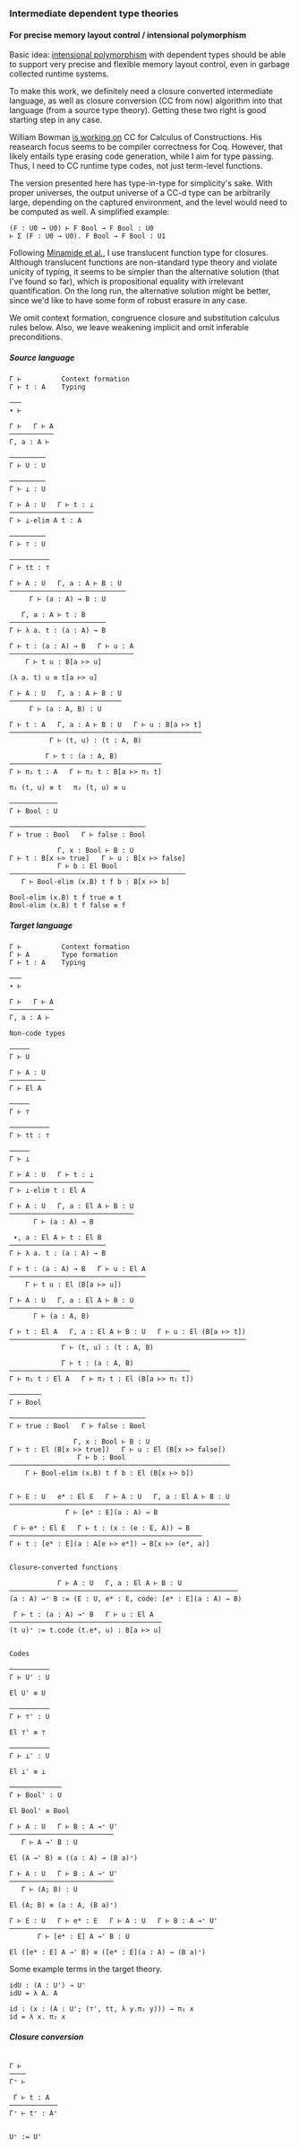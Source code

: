 
### Intermediate dependent type theories
#### For precise memory layout control / intensional polymorphism

Basic idea: [intensional
polymorphism](https://www.cs.cmu.edu/~rwh/papers/intensional/popl95.pdf)
with dependent types should be able to support very precise and
flexible memory layout control, even in garbage collected runtime
systems.

To make this work, we definitely need a closure converted intermediate
language, as well as closure conversion (CC from now) algorithm into
that language (from a source type theory). Getting these two right is
good starting step in any case.

William Bowman [is working
on](https://www.williamjbowman.com/resources/cccc-extended-abstract.pdf)
CC for Calculus of Constructions. His reasearch focus seems to be
compiler correctness for Coq. However, that likely entails type
erasing code generation, while I aim for type passing. Thus, I need to
CC runtime type codes, not just term-level functions.

The version presented here has type-in-type for simplicity's sake.
With proper universes, the output universe of a CC-d type can be
arbitrarily large, depending on the captured environment, and the
level would need to be computed as well. A simplified example:

```
(F : U0 → U0) ⊢ F Bool → F Bool : U0
⊢ Σ (F : U0 → U0). F Bool → F Bool : U1
```
Following [Minamide et
al.](https://www.cs.cmu.edu/~rwh/papers/closures/tr.pdf), I use
translucent function type for closures. Although translucent functions are
non-standard type theory and violate unicity of typing, it seems to be simpler
than the alternative solution (that I've found so far), which is propositional
equality with irrelevant quantification. On the long run, the alternative solution
might be better, since we'd like to have some form of robust erasure in any case.

We omit context formation, congruence closure and substitution
calculus rules below. Also, we leave weakening implicit and omit
inferable preconditions.

##### Source language

```
Γ ⊢          Context formation
Γ ⊢ t : A    Typing

───
∙ ⊢

Γ ⊢   Γ ⊢ A
───────────
Γ, a : A ⊢

─────────
Γ ⊢ U : U

─────────
Γ ⊢ ⊥ : U

Γ ⊢ A : U   Γ ⊢ t : ⊥
─────────────────────
Γ ⊢ ⊥-elim A t : A

─────────
Γ ⊢ ⊤ : U

──────────
Γ ⊢ tt : ⊤

Γ ⊢ A : U   Γ, a : A ⊢ B : U
─────────────────────────────
     Γ ⊢ (a : A) → B : U

   Γ, a : A ⊢ t : B
────────────────────────
Γ ⊢ λ a. t : (a : A) → B

Γ ⊢ t : (a : A) → B   Γ ⊢ u : A
───────────────────────────────
    Γ ⊢ t u : B[a ⊢> u]

(λ a. t) u ≡ t[a ⊢> u]

Γ ⊢ A : U   Γ, a : A ⊢ B : U
────────────────────────────
     Γ ⊢ (a : A, B) : U

Γ ⊢ t : A   Γ, a : A ⊢ B : U   Γ ⊢ u : B[a ⊢> t]
────────────────────────────────────────────────
          Γ ⊢ (t, u) : (t : A, B)

         Γ ⊢ t : (a : A, B)
──────────────────────────────────────
Γ ⊢ π₁ t : A   Γ ⊢ π₂ t : B[a ⊢> π₁ t]

π₁ (t, u) ≡ t   π₂ (t, u) ≡ u

────────────
Γ ⊢ Bool : U

──────────────────────────────────
Γ ⊢ true : Bool   Γ ⊢ false : Bool

            Γ, x : Bool ⊢ B : U
Γ ⊢ t : B[x ⊢> true]   Γ ⊢ u : B[x ⊢> false]
            Γ ⊢ b : El Bool
────────────────────────────────────────────
   Γ ⊢ Bool-elim (x.B) t f b : B[x ⊢> b]

Bool-elim (x.B) t f true ≡ t
Bool-elim (x.B) t f false ≡ f

```

##### Target language

```
Γ ⊢          Context formation
Γ ⊢ A        Type formation
Γ ⊢ t : A    Typing

───
∙ ⊢

Γ ⊢   Γ ⊢ A
───────────
Γ, a : A ⊢

Non-code types

─────
Γ ⊢ U

Γ ⊢ A : U
─────────
Γ ⊢ El A

─────
Γ ⊢ ⊤

──────────
Γ ⊢ tt : ⊤

─────
Γ ⊢ ⊥

Γ ⊢ A : U   Γ ⊢ t : ⊥
─────────────────────
Γ ⊢ ⊥-elim t : El A

Γ ⊢ A : U   Γ, a : El A ⊢ B : U
───────────────────────────────
      Γ ⊢ (a : A) → B

 ∙, a : El A ⊢ t : El B
────────────────────────
Γ ⊢ λ a. t : (a : A) → B

Γ ⊢ t : (a : A) → B   Γ ⊢ u : El A
──────────────────────────────────
    Γ ⊢ t u : El (B[a ⊢> u])

Γ ⊢ A : U   Γ, a : El A ⊢ B : U
───────────────────────────────
      Γ ⊢ (a : A, B)

Γ ⊢ t : El A   Γ, a : El A ⊢ B : U   Γ ⊢ u : El (B[a ⊢> t])
───────────────────────────────────────────────────────────
             Γ ⊢ (t, u) : (t : A, B)

             Γ ⊢ t : (a : A, B)
─────────────────────────────────────────────
Γ ⊢ π₁ t : El A   Γ ⊢ π₂ t : El (B[a ⊢> π₁ t])

────────
Γ ⊢ Bool

──────────────────────────────────
Γ ⊢ true : Bool   Γ ⊢ false : Bool

                Γ, x : Bool ⊢ B : U
Γ ⊢ t : El (B[x ⊢> true])   Γ ⊢ u : El (B[x ⊢> false])
                 Γ ⊢ b : Bool
───────────────────────────────────────────────────────
    Γ ⊢ Bool-elim (x.B) t f b : El (B[x ⊢> b])


Γ ⊢ E : U   e* : El E   Γ ⊢ A : U   Γ, a : El A ⊢ B : U
───────────────────────────────────────────────────────
              Γ ⊢ [e* : E](a : A) → B

 Γ ⊢ e* : El E   Γ ⊢ t : (x : (e : E, A)) → B
────────────────────────────────────────────────
Γ ⊢ t : [e* : E](a : A[e ⊢> e*]) → B[x ⊢> (e*, a)]


Closure-converted functions

            Γ ⊢ A : U   Γ, a : El A ⊢ B : U
─────────────────────────────────────────────────────────
(a : A) →⁺ B := (E : U, e* : E, code: [e* : E](a : A) → B)

 Γ ⊢ t : (a : A) →⁺ B   Γ ⊢ u : El A
──────────────────────────────────────
(t u)⁺ := t.code (t.e*, u) : B[a ⊢> u]


Codes

──────────
Γ ⊢ U' : U

El U' ≡ U

──────────
Γ ⊢ ⊤' : U

El ⊤' ≡ ⊤

──────────
Γ ⊢ ⊥' : U

El ⊥' ≡ ⊥

─────────────
Γ ⊢ Bool' : U

El Bool' ≡ Bool

Γ ⊢ A : U   Γ ⊢ B : A →⁺ U'
──────────────────────────
   Γ ⊢ A →' B : U

El (A →' B) ≡ ((a : A) → (B a)⁺)

Γ ⊢ A : U   Γ ⊢ B : A →⁺ U'
──────────────────────────
   Γ ⊢ (A; B) : U

El (A; B) ≡ (a : A, (B a)⁺)

Γ ⊢ E : U   Γ ⊢ e* : E   Γ ⊢ A : U   Γ ⊢ B : A →⁺ U'
───────────────────────────────────────────────────
       Γ ⊢ [e* : E] A →' B : U

El ([e* : E] A →' B) ≡ ([e* : E](a : A) → (B a)⁺)

```

Some example terms in the target theory.

```
idU : (A : U') → U'
idU = λ A. A

id : (x : (A : U'; (⊤', tt, λ y.π₂ y))) → π₁ x
id = λ x. π₂ x
```

##### Closure conversion

```

Γ ⊢
────
Γ⁺ ⊢

 Γ ⊢ t : A
────────────
Γ⁺ ⊢ t⁺ : A⁺


U⁺ := U'




```
